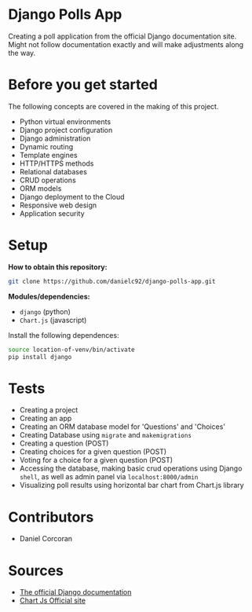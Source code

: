 # Django Polls App
Creating a poll application from the official Django documentation site. Might not follow documentation exactly and will make adjustments along the way.
# Before you get started
The following concepts are covered in the making of this project.
- Python virtual environments
- Django project configuration
- Django administration
- Dynamic routing
- Template engines
- HTTP/HTTPS methods
- Relational databases
- CRUD operations
- ORM models
- Django deployment to the Cloud
- Responsive web design
- Application security

# Setup
**How to obtain this repository:**
```sh
git clone https://github.com/danielc92/django-polls-app.git

```
**Modules/dependencies:**
- `django` (python)
- `Chart.js` (javascript)

Install the following dependences:
```sh
source location-of-venv/bin/activate
pip install django
```

# Tests
- Creating a project
- Creating an app
- Creating an ORM database model for 'Questions' and 'Choices'
- Creating Database using `migrate` and `makemigrations`
- Creating a question (POST)
- Creating choices for a given question (POST)
- Voting for a choice for a given question (POST)
- Accessing the database, making basic crud operations using Django `shell`, as well as admin panel via `localhost:8000/admin`
- Visualizing poll results using horizontal bar chart from Chart.js library

# Contributors
- Daniel Corcoran

# Sources
- [The official Django documentation](https://docs.djangoproject.com/en/2.2/)
- [Chart Js Official site](https://www.chartjs.org/)
